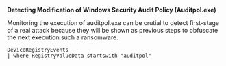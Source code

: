 **Detecting Modification of Windows Security Audit Policy (Auditpol.exe)**

Monitoring the execution of auditpol.exe can be crutial to detect first-stage of a real attack because they will be shown as previous steps to obfuscate the next execution such a ransomware.

```
DeviceRegistryEvents
| where RegistryValueData startswith "auditpol"
```
